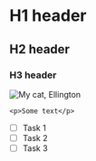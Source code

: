 # H1 header
## H2 header
### H3 header
![My cat, Ellington](https://avatars.githubusercontent.com/u/127987397?v=4)
```
<p>Some text</p>
```
- [ ] Task 1
- [ ] Task 2
- [ ] Task 3
